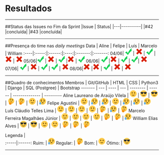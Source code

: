 # Resultados

***

##Status das Issues no Fim da Sprint
|Issue 	| Status|
|---|----------|
|#42 |concluída|
|#43 |concluída|



***

##Presença do time nas *daily meetings*
Data | Aline | Felipe | Luís | Marcelo | William
:----|:-----:|:------:|:----:|:-------:|:-------:
04/06| ![Presente](../../img/ok.png) | ![Faltou](../../img/x.png) | ![Presente](../../img/ok.png) | ![Faltou](../../img/x.png) | ![Faltou](../../img/x.png)
05/06|![Presente](../../img/ok.png)  | ![Faltou](../../img/x.png)  | ![Presente](../../img/ok.png) |![Faltou](../../img/x.png)   | ![Presente](../../img/ok.png)
06/06| ![Presente](../../img/ok.png) |![Faltou](../../img/x.png)   | ![Presente](../../img/ok.png) |  ![Presente](../../img/ok.png)| ![Faltou](../../img/x.png)
07/06| ![Presente](../../img/ok.png) | ![Faltou](../../img/x.png)  | ![Presente](../../img/ok.png) | ![Presente](../../img/ok.png) | ![Faltou](../../img/x.png)
08/06|![Faltou](../../img/x.png)   |![Faltou](../../img/x.png)   | ![Presente](../../img/ok.png) | ![Faltou](../../img/x.png)  | ![Faltou](../../img/x.png)

***

##Quadro de conhecimentos
Membros | Git/GitHub | HTML | CSS | Python3 | Django | SQL (Postgree) | Bootstrap
------- | --- | ---- | --- | -------- | ------ | -------------- | ---------
Aline Laureano de Araújo Vilela   | ![Bom](../../img/happy.png) | ![Ótimo](../../img/cool.png) | ![Ótimo](../../img/cool.png) | ![Regular](../../img/thinking.png) | ![Regular](../../img/thinking.png) | ![Bom](../../img/happy.png) | ![Ruim](../../img/sad.png)
Felipe Agustini | ![Bom](../../img/happy.png) | ![Ruim](../../img/sad.png)  | ![Ruim](../../img/sad.png) | ![Bom](../../img/happy.png) | ![Ruim](../../img/sad.png) | ![Ruim](../../img/sad.png) | ![Ruim](../../img/sad.png)
Luís Cláudio Telles Lima | ![Bom](../../img/happy.png) | ![Bom](../../img/happy.png)  | ![Bom](../../img/happy.png)  | ![Bom](../../img/happy.png) | ![Regular](../../img/thinking.png) | ![Ruim](../../img/sad.png) | ![Regular](../../img/thinking.png)
Marcelo Ferreira Magalhães Júnior | ![Bom](../../img/happy.png)  | ![Bom](../../img/happy.png)  | ![Bom](../../img/happy.png)  | ![Bom](../../img/happy.png)  | ![Regular](../../img/thinking.png) | ![Regular](../../img/thinking.png) | ![Ruim](../../img/sad.png)
William Elias Alves | ![Ótimo](../../img/cool.png) | ![Ótimo](../../img/cool.png) | ![Bom](../../img/happy.png) | ![Bom](../../img/happy.png)  | ![Regular](../../img/thinking.png) | ![Regular](../../img/thinking.png) | ![Regular](../../img/thinking.png)

Legenda |  
:-----|:------:
 Ruim: | ![Ruim](../../img/sad.png)
 Regular: | ![Regular](../../img/thinking.png)
 Bom: | ![Bom](../../img/happy.png)
 Ótimo: | ![Ótimo](../../img/cool.png)


***
